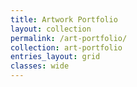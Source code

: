 ```yaml
---
title: Artwork Portfolio
layout: collection
permalink: /art-portfolio/
collection: art-portfolio
entries_layout: grid
classes: wide
---
```

